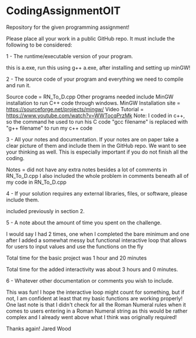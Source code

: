 # CodingAssignmentOIT
Repository for the given programming assignment!

Please place all your work in a public GitHub repo.  It must include the following to be considered:

1 - The runtime/executable version of your program.

this is a.exe, run this using g++ a.exe, after installing and setting up minGW!

2 - The source code of your program and everything we need to compile and run it.
	
Source code = RN_To_D.cpp
Other programs needed include MinGW installation to run C++ code through windows.
MinGW Installation site = https://sourceforge.net/projects/mingw/
Video Tutorial = https://www.youtube.com/watch?v=WWTocqPrzMk 
Note: I coded in c++, so the command he used to run his C code "gcc filename" is replaced with "g++ filename" to run my c++ code

3 - All your notes and documentation. If your notes are on paper take a clear picture of them and include them in the GitHub repo. We want to see your thinking as well. This is especially important if you do not finish all the coding.
	
Notes = did not have any extra notes besides a lot of comments in RN_To_D.cpp
I also included the whole problem in comments beneath all of my code in RN_To_D.cpp

4 - If your solution requires any external libraries, files, or software, please include them.

included previously in section 2.

5 - A note about the amount of time you spent on the challenge.

I would say I had 2 times, one when I completed the bare minimum and one after I added a somewhat messy but functional interactive loop that allows for users to input values and use the functions on the fly

Total time for the basic project was 1 hour and 20 minutes

Total time for the added interactivity was about 3 hours and 0 minutes.

6 - Whatever other documentation or comments you wish to include.

This was fun! 
I hope the interactive loop might count for something, but if not, I am confident at least that my basic functions are working properly!
One last note is that I didn't check for all the Roman Numeral rules when it comes to users entering in a Roman Numeral string as this would be rather complex and I already went above what I think was originally required!

Thanks again!
Jared Wood

